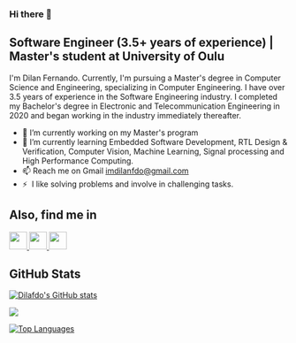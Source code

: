 ### Hi there 👋

## Software Engineer (3.5+ years of experience) | Master's student at University of Oulu

I'm Dilan Fernando. Currently, I'm pursuing a Master's degree in Computer Science and Engineering, specializing in Computer Engineering. I have over 3.5 years of experience in the Software Engineering industry. I completed my Bachelor's degree in Electronic and Telecommunication Engineering in 2020 and began working in the industry immediately thereafter.

- 🔭 I’m currently working on my Master's program
- 🌱 I’m currently learning Embedded Software Development, RTL Design & Verification, Computer Vision, Machine Learning, Signal processing and High Performance Computing.
- 📫 Reach me on Gmail [imdilanfdo@gmail.com](mailto:imdilanfdo@gmail.com@gmail.com)
- ⚡  I like solving problems and involve in challenging tasks.

## Also, find me in

<p align="left"> <a href="https://www.linkedin.com/in/dilan-fdo/" target="_blank" rel="noreferrer"> <picture> <source media="(prefers-color-scheme: dark)" srcset="https://raw.githubusercontent.com/danielcranney/readme-generator/main/public/icons/socials/linkedin-dark.svg" /> <source media="(prefers-color-scheme: light)" srcset="https://raw.githubusercontent.com/danielcranney/readme-generator/main/public/icons/socials/linkedin.svg" /> <img src="https://raw.githubusercontent.com/danielcranney/readme-generator/main/public/icons/socials/linkedin.svg" width="32" height="32" /> </picture> </a> <a href="https://www.facebook.com/dilan.isuru.37/" target="_blank" rel="noreferrer"> <picture> <source media="(prefers-color-scheme: dark)" srcset="https://raw.githubusercontent.com/danielcranney/readme-generator/main/public/icons/socials/facebook-dark.svg" /> <source media="(prefers-color-scheme: light)" srcset="https://raw.githubusercontent.com/danielcranney/readme-generator/main/public/icons/socials/facebook.svg" /> <img src="https://raw.githubusercontent.com/danielcranney/readme-generator/main/public/icons/socials/facebook.svg" width="32" height="32" /> </picture> </a> <a href="https://www.instagram.com/_mr_dilan/" target="_blank" rel="noreferrer"> <picture> <source media="(prefers-color-scheme: dark)" srcset="https://raw.githubusercontent.com/danielcranney/readme-generator/main/public/icons/socials/instagram-dark.svg" /> <source media="(prefers-color-scheme: light)" srcset="https://raw.githubusercontent.com/danielcranney/readme-generator/main/public/icons/socials/instagram.svg" /> <img src="https://raw.githubusercontent.com/danielcranney/readme-generator/main/public/icons/socials/instagram.svg" width="32" height="32" /> </picture> </a></p>

## GitHub Stats

<a href="http://www.github.com/Dilafdo"><img src="https://github-readme-stats.vercel.app/api?username=Dilafdo&show_icons=true&hide=&count_private=true&hide_border=true&theme=onedark&show_icons=true" alt="Dilafdo's GitHub stats" /></a>

<a href="http://www.github.com/Dilafdo"><img src="https://github-readme-streak-stats.herokuapp.com/?user=Dilafdo&&theme=onedark&hide_border=true" /></a>

<a href="https://github.com/Dilafdo" align="left"><img src="https://github-readme-stats.vercel.app/api/top-langs/?username=Dilafdo&layout=compact&langs_count=12&theme=onedark&hide_border=true&locale=en&custom_title=Top%20%Languages" alt="Top Languages" /></a>

